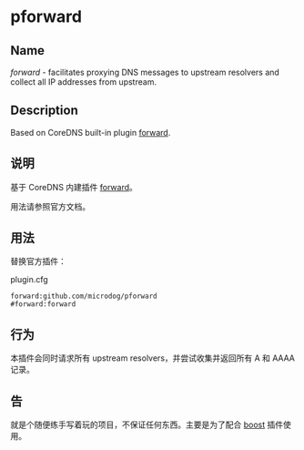 # pforward

## Name

*forward* - facilitates proxying DNS messages to upstream resolvers and collect all IP addresses from upstream.

## Description

Based on CoreDNS built-in plugin [forward](https://github.com/coredns/coredns/tree/2503df905638710a171f61900b59d1e64316a306/plugin/forward).

## 说明

基于 CoreDNS 内建插件 [forward](https://github.com/coredns/coredns/tree/2503df905638710a171f61900b59d1e64316a306/plugin/forward)。

用法请参照官方文档。

## 用法

替换官方插件：

plugin.cfg

```
forward:github.com/microdog/pforward
#forward:forward
```

## 行为

本插件会同时请求所有 upstream resolvers，并尝试收集并返回所有 A 和 AAAA 记录。

## 告

就是个随便练手写着玩的项目，不保证任何东西。主要是为了配合 [boost](https://github.com/microdog/boost) 插件使用。
